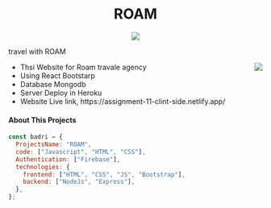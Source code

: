 <p align="center">
  <h1 align="center">ROAM</h1>
</p>
<p align="center">
  <a align="center" href="https://github.com/DenverCoder1/readme-typing-svg"><img src="https://readme-typing-svg.herokuapp.com?&font=IBM+Plex+Sans&color=F72EE2&size=25&lines=Welcome+to+my+GitHub+Profile!;I'm+a+Front+end+developer;I'm+a+competitive+programmer;I'm+a+Flask+developer" /></a>
</p>
<p>travel with ROAM</p>
<img align="right" src="https://media.giphy.com/media/M9gbBd9nbDrOTu1Mqx/giphy.gif">
<ul>
  <li>Thsi Website for Roam travale agency</li>
  <li>Using React Bootstarp</li>
  <li>Database Mongodb</li>
  <li>Server Deploy in Heroku</li>
  <li> Website Live link, https://assignment-11-clint-side.netlify.app/</li>
</ul>

#### About This Projects

```javascript
const badri = {
  ProjectsName: "ROAM",
  code: ["Javascript", "HTML", "CSS"],
  Authentication: ["Firebase"],
  technologies: {
    frontend: ["HTML", "CSS", "JS", "Bootstrap"],
    backend: ["NodeJs", "Express"],
  },
};
```
